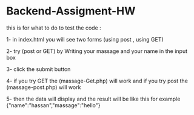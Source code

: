 # Backend-Assigment-HW
this is for what to do to test the code :

1- in index.html you will see two forms (using post , using GET)

2- try (post or GET) by Writing your massage and your name in the input box 

3- click the submit button

4- if you try GET the (massage-Get.php) will work and if you try post the (massage-post.php) will work

5- then the data will display and the result will be like this for example {"name":"hassan","massage":"hello"}
